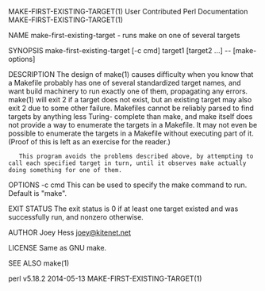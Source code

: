 MAKE-FIRST-EXISTING-TARGET(1)                                                        User Contributed Perl Documentation                                                        MAKE-FIRST-EXISTING-TARGET(1)

NAME
       make-first-existing-target - runs make on one of several targets

SYNOPSIS
       make-first-existing-target [-c cmd] target1 [target2 ...] -- [make-options]

DESCRIPTION
       The design of make(1) causes difficulty when you know that a Makefile probably has one of several standardized target names, and want build machinery to run exactly one of them, propagating any
       errors. make(1) will exit 2 if a target does not exist, but an existing target may also exit 2 due to some other failure. Makefiles cannot be reliably parsed to find targets by anything less Turing-
       complete than make, and make itself does not provide a way to enumerate the targets in a Makefile. It may not even be possible to enumerate the targets in a Makefile without executing part of it.
       (Proof of this is left as an exercise for the reader.)

       This program avoids the problems described above, by attempting to call each specified target in turn, until it observes make actually doing something for one of them.

OPTIONS
       -c cmd
           This can be used to specify the make command to run. Default is "make".

EXIT STATUS
       The exit status is 0 if at least one target existed and was successfully run, and nonzero otherwise.

AUTHOR
       Joey Hess <joey@kitenet.net>

LICENSE
       Same as GNU make.

SEE ALSO
       make(1)

perl v5.18.2                                                                                      2014-05-13                                                                    MAKE-FIRST-EXISTING-TARGET(1)
